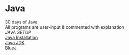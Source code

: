 # Java
30 days of Java\
All programs are user-input & commented with explanation\
*JAVA SETUP*\
[Java Installation](https://java.com/en/download/help/download_options.html#windows)\
[Java JDK](https://www.oracle.com/java/technologies/javase-downloads.html)\
[BlueJ](https://www.bluej.org/)
